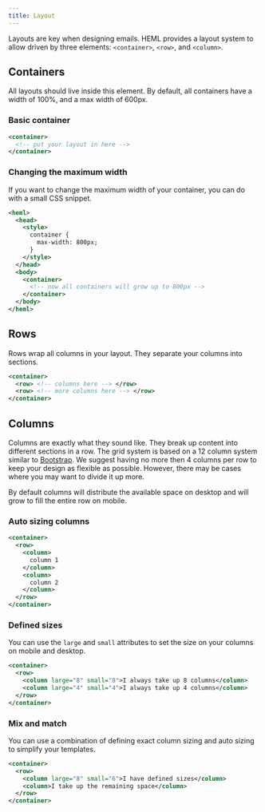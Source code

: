 ```yaml
---
title: Layout
---
```


Layouts are key when designing emails. HEML provides a layout system to allow driven by three elements: `<container>`, `<row>`, and `<column>`.

## Containers

All layouts should live inside this element. By default, all containers have a width of 100%, and a max width of 600px.

### Basic container
```xml
<container>
  <!-- put your layout in here -->
</container>
```

### Changing the maximum width

If you want to change the maximum width of your container, you can do with a small CSS snippet.

```xml
<heml>
  <head>
    <style>
      container {
        max-width: 800px;
      }
    </style>
  </head>
  <body>
    <container>
      <!-- now all containers will grow up to 800px -->
    </container>
  </body>
</heml>
```

## Rows

Rows wrap all columns in your layout. They separate your columns into sections.

```xml
<container>
  <row> <!-- columns here --> </row>
  <row> <!-- more columns here --> </row>
</container>
```

## Columns

Columns are exactly what they sound like. They break up content into different sections in a row. The grid system is based on a 12 column system similar to [Bootstrap](https://getbootstrap.com/). We suggest having no more then 4 columns per row to keep your design as flexible as possible. However, there may be cases where you may want to divide it up more.

By default columns will distribute the available space on desktop and will grow to fill the entire row on mobile.

### Auto sizing columns

```xml
<container>
  <row>
    <column>
      column 1
    </column>
    <column>
      column 2
    </column>
  </row>
</container>
```


### Defined sizes

You can use the `large` and `small` attributes to set the size on your columns on mobile and desktop.

```xml
<container>
  <row>
    <column large="8" small="8">I always take up 8 columns</column>
    <column large="4" small="4">I always take up 4 columns</column>
  </row>
</container>
```


### Mix and match

You can use a combination of defining exact column sizing and auto sizing to simplify your templates.

```xml
<container>
  <row>
    <column large="8" small="6">I have defined sizes</column>
    <column>I take up the remaining space</column>
  </row>
</container>
```
